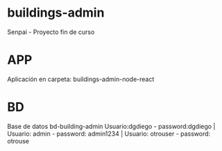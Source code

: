 # buildings-admin
Senpai - Proyecto fin de curso 

# APP
Aplicación en carpeta: buildings-admin-node-react

# BD
Base de datos bd-building-admin
Usuario:dgdiego - password:dgdiego | Usuario: admin - password: admin1234 | Usuario: otrouser - password: otrouse
